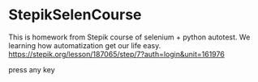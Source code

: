 # StepikSelenCourse
This is homework from Stepik course of selenium + python autotest. We learning how automatization get our life easy.
https://stepik.org/lesson/187065/step/7?auth=login&unit=161976

press any key
